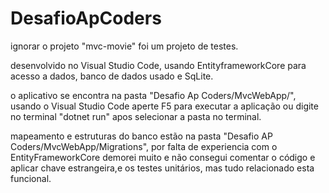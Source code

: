 # DesafioApCoders

ignorar o projeto "mvc-movie" foi um projeto de testes.

desenvolvido no Visual Studio Code,
usando EntityframeworkCore para acesso a dados,
banco de dados usado e SqLite.


o aplicativo se encontra na pasta "Desafio Ap Coders/MvcWebApp/",
usando o Visual Studio Code aperte F5 para executar a aplicação ou digite no terminal "dotnet run" apos selecionar a pasta no terminal.

mapeamento e estruturas do banco estão na pasta "Desafio AP Coders/MvcWebApp/Migrations",
por falta de experiencia com o EntityFrameworkCore demorei muito e não consegui comentar o código e aplicar chave estrangeira,e os testes unitários, mas tudo relacionado esta funcional.
